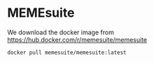 # MEMEsuite

We download the docker image from https://hub.docker.com/r/memesuite/memesuite  

    docker pull memesuite/memesuite:latest

